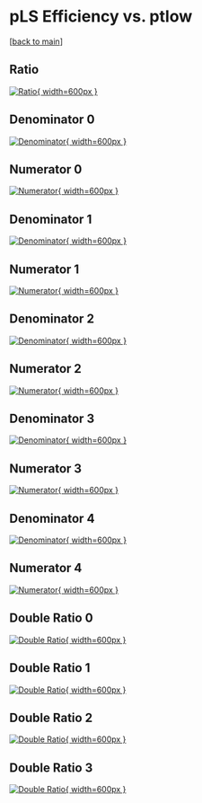 # pLS Efficiency vs. ptlow

[[back to main](./)]



## Ratio

[![Ratio](../mtv/var/pLS_base_0_-1_eff_ptlow.png){ width=600px }](../mtv/var/pLS_base_0_-1_eff_ptlow.pdf)

## Denominator 0

[![Denominator](../mtv/den/pLS_base_0_-1_eff_ptlow_den0.png){ width=600px }](../mtv/den/pLS_base_0_-1_eff_ptlow_den0.pdf)

## Numerator 0

[![Numerator](../mtv/num/pLS_base_0_-1_eff_ptlow_num0.png){ width=600px }](../mtv/num/pLS_base_0_-1_eff_ptlow_num0.pdf)

## Denominator 1

[![Denominator](../mtv/den/pLS_base_0_-1_eff_ptlow_den1.png){ width=600px }](../mtv/den/pLS_base_0_-1_eff_ptlow_den1.pdf)

## Numerator 1

[![Numerator](../mtv/num/pLS_base_0_-1_eff_ptlow_num1.png){ width=600px }](../mtv/num/pLS_base_0_-1_eff_ptlow_num1.pdf)

## Denominator 2

[![Denominator](../mtv/den/pLS_base_0_-1_eff_ptlow_den2.png){ width=600px }](../mtv/den/pLS_base_0_-1_eff_ptlow_den2.pdf)

## Numerator 2

[![Numerator](../mtv/num/pLS_base_0_-1_eff_ptlow_num2.png){ width=600px }](../mtv/num/pLS_base_0_-1_eff_ptlow_num2.pdf)

## Denominator 3

[![Denominator](../mtv/den/pLS_base_0_-1_eff_ptlow_den3.png){ width=600px }](../mtv/den/pLS_base_0_-1_eff_ptlow_den3.pdf)

## Numerator 3

[![Numerator](../mtv/num/pLS_base_0_-1_eff_ptlow_num3.png){ width=600px }](../mtv/num/pLS_base_0_-1_eff_ptlow_num3.pdf)

## Denominator 4

[![Denominator](../mtv/den/pLS_base_0_-1_eff_ptlow_den4.png){ width=600px }](../mtv/den/pLS_base_0_-1_eff_ptlow_den4.pdf)

## Numerator 4

[![Numerator](../mtv/num/pLS_base_0_-1_eff_ptlow_num4.png){ width=600px }](../mtv/num/pLS_base_0_-1_eff_ptlow_num4.pdf)

## Double Ratio 0

[![Double Ratio](../mtv/ratio/pLS_base_0_-1_eff_ptlow_ratio0.png){ width=600px }](../mtv/ratio/pLS_base_0_-1_eff_ptlow_ratio0.pdf)

## Double Ratio 1

[![Double Ratio](../mtv/ratio/pLS_base_0_-1_eff_ptlow_ratio1.png){ width=600px }](../mtv/ratio/pLS_base_0_-1_eff_ptlow_ratio1.pdf)

## Double Ratio 2

[![Double Ratio](../mtv/ratio/pLS_base_0_-1_eff_ptlow_ratio2.png){ width=600px }](../mtv/ratio/pLS_base_0_-1_eff_ptlow_ratio2.pdf)

## Double Ratio 3

[![Double Ratio](../mtv/ratio/pLS_base_0_-1_eff_ptlow_ratio3.png){ width=600px }](../mtv/ratio/pLS_base_0_-1_eff_ptlow_ratio3.pdf)

